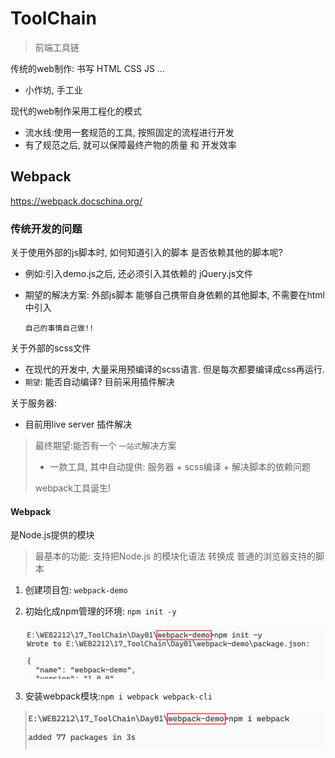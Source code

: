 # ToolChain

> 前端工具链

传统的web制作: 书写 HTML CSS JS ...

- 小作坊, 手工业

现代的web制作采用工程化的模式

- 流水线:使用一套规范的工具, 按照固定的流程进行开发
- 有了规范之后, 就可以保障最终产物的质量 和 开发效率



## Webpack

https://webpack.docschina.org/



### 传统开发的问题

关于使用外部的js脚本时, 如何知道引入的脚本 是否依赖其他的脚本呢?

- 例如:引入demo.js之后, 还必须引入其依赖的 jQuery.js文件

- 期望的解决方案: 外部js脚本 能够自己携带自身依赖的其他脚本, 不需要在html中引入

  `自己的事情自己做!!`

关于外部的scss文件

- 在现代的开发中, 大量采用预编译的scss语言. 但是每次都要编译成css再运行.
- `期望`: 能否自动编译?   目前采用插件解决

关于服务器:

- 目前用live server 插件解决

> 最终期望:能否有一个 `一站式`解决方案
>
> - 一款工具, 其中自动提供: 服务器 + scss编译 + 解决脚本的依赖问题
>
> webpack工具诞生!



#### Webpack

是Node.js提供的模块

> 最基本的功能: 支持把Node.js 的模块化语法 转换成 普通的浏览器支持的脚本

1. 创建项目包: `webpack-demo`

2. 初始化成npm管理的环境: `npm init -y`

   ![image-20230418092805159](./assets/image-20230418092805159.png)

3. 安装webpack模块:`npm i webpack webpack-cli`

   ![image-20230418092925415](./assets/image-20230418092925415.png)









